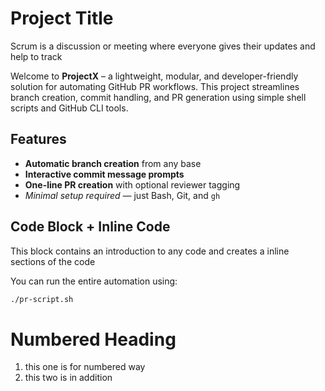 # Project Title
Scrum is a discussion or meeting where everyone gives their updates and help to track


Welcome to **ProjectX** – a lightweight, modular, and developer-friendly solution for automating GitHub PR workflows. This project streamlines branch creation, commit handling, and PR generation using simple shell scripts and GitHub CLI tools.


## Features
  
- **Automatic branch creation** from any base
- **Interactive commit message prompts**
- **One-line PR creation** with optional reviewer tagging
- *Minimal setup required* — just Bash, Git, and `gh`




## Code Block + Inline Code


This block contains an introduction to any code and creates a inline sections of the code

You can run the entire automation using:


```bash
./pr-script.sh
```
# Numbered Heading

1. this one is for numbered way
2. this two is in addition
